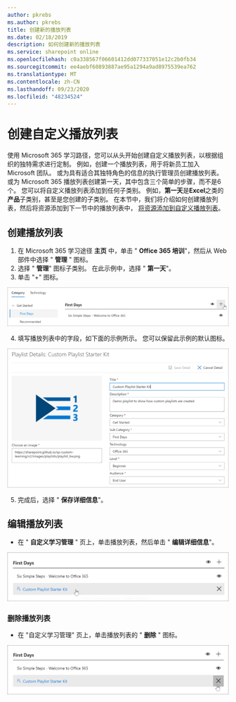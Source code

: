 ```yaml
---
author: pkrebs
ms.author: pkrebs
title: 创建新的播放列表
ms.date: 02/18/2019
description: 如何创建新的播放列表
ms.service: sharepoint online
ms.openlocfilehash: c0a338567f06601412dd077337051e12c2b0fb34
ms.sourcegitcommit: ee4aebf60893887ae95a1294a9ad8975539ea762
ms.translationtype: MT
ms.contentlocale: zh-CN
ms.lasthandoff: 09/23/2020
ms.locfileid: "48234524"
---
```

# <a name="create-a-custom-playlist"></a>创建自定义播放列表

使用 Microsoft 365 学习路径，您可以从头开始创建自定义播放列表，以根据组织的独特需求进行定制。 例如，创建一个播放列表，用于将新员工加入 Microsoft 团队。 或为具有适合其独特角色的信息的执行管理员创建播放列表。 或为 Microsoft 365 播放列表创建第一天，其中包含三个简单的步骤，而不是6个。 您可以将自定义播放列表添加到任何子类别。 例如，**第一天**是**Excel**之类的**产品**子类别，甚至是您创建的子类别。 在本节中，我们将介绍如何创建播放列表，然后将资源添加到下一节中的播放列表中， [将资源添加到自定义播放列表](custom_addassets.md)。

## <a name="create-a-playlist"></a>创建播放列表 

1. 在 Microsoft 365 学习途径 **主页** 中，单击 " **Office 365 培训**"，然后从 Web 部件中选择 " **管理** " 图标。 
2. 选择 " **管理**" 图标子类别。 在此示例中，选择 " **第一天**"。  
3. 单击 "+" 图标。  

![cg-newplaylistbtn.png](media/cg-newplaylistbtn.png)

4.  填写播放列表中的字段，如下面的示例所示。 您可以保留此示例的默认图标。 

![cg-newplaylistdetails.png](media/cg-newplaylistdetails.png)

5.  完成后，选择 " **保存详细信息**"。 

## <a name="edit-a-playlist"></a>编辑播放列表

- 在 " **自定义学习管理** " 页上，单击播放列表，然后单击 " **编辑详细信息**"。  

![cg-editplaylist.png](media/cg-editplaylist.png)

### <a name="delete-a-playlist"></a>删除播放列表

- 在 "自定义学习管理" 页上，单击播放列表的 " **删除** " 图标。  

![cg-deleteplaylist.png](media/cg-deleteplaylist.png)